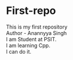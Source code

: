 # First-repo
This is my first repository
<br>
Author - Anannyya Singh
<br>
I am Student at PSIT.
<br>
I am learning Cpp.
<br>
I can do it.